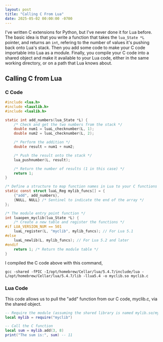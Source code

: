 ```yaml
---
layout: post
title: "Calling C From Lua"
date: 2025-05-02 00:00:00 -0700
---
```


I've written C extensions for Python, but I've never done it for Lua before.
The basic idea is that you write a function that takes the `lua_State *L`
pointer, and returns an `int`, refering to the number of values it's pushing
back onto Lua's stack. Then you add some code to make your C code importable
into Lua as a module. Finally, you compile your C code into a shared object
and make it available to your Lua code, either in the same working directory,
or on a path that Lua knows about.

## Calling C from Lua

### C Code 

```c 
#include <lua.h>
#include <lauxlib.h>
#include <lualib.h>

static int add_numbers(lua_State *L) {
    /* Check and get the two numbers from the stack */
    double num1 = luaL_checknumber(L, 1);
    double num2 = luaL_checknumber(L, 2);

    /* Perform the addition */
    double result = num1 + num2;

    /* Push the result onto the stack */
    lua_pushnumber(L, result);

    /* Return the number of results (1 in this case) */
    return 1;
}

/* Define a structure to map function names in Lua to your C functions */
static const struct luaL_Reg mylib_funcs[] = {
    {"add", add_numbers},
    {NULL, NULL} /* Sentinel to indicate the end of the array */
};

/* The module entry point function */
int luaopen_myclib(lua_State *L) {
    /* Create a new table and register the functions */
#if LUA_VERSION_NUM == 501
    luaL_register(L, "myclib", mylib_funcs); // For Lua 5.1
#else
    luaL_newlib(L, mylib_funcs); // For Lua 5.2 and later
#endif
    return 1; /* Return the module table */
}
```

I compiled the C code above with this command,

```console
gcc -shared -fPIC -I/opt/homebrew/Cellar/lua/5.4.7/include/lua -L/opt/homebrew/Cellar/lua/5.4.7/lib -llua5.4 -o myclib.so myclib.c
```

### Lua Code 

This code allows us to pull the "add" function from our C code, myclib.c, via the shared object.

```lua
-- Require the module (assuming the shared library is named mylib.so/mylib.dll)
local mylib = require("myclib")

-- Call the C function
local sum = mylib.add(3, 8)
print("The sum is:", sum) -- 11
```


